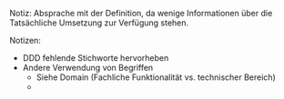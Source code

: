 Notiz: Absprache mit der Definition, da wenige Informationen über die Tatsächliche Umsetzung zur Verfügung stehen.

Notizen:
- DDD fehlende Stichworte hervorheben
- Andere Verwendung von Begriffen
	- Siehe Domain (Fachliche Funktionalität vs. technischer Bereich)
	- 

